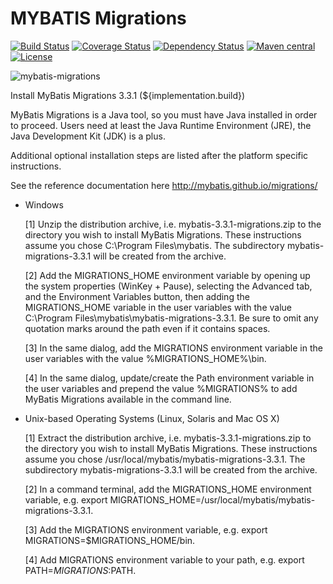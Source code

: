 MYBATIS Migrations
==================

[![Build Status](https://travis-ci.org/mybatis/migrations.svg?branch=master)](https://travis-ci.org/mybatis/migrations)
[![Coverage Status](https://coveralls.io/repos/mybatis/migrations/badge.svg?branch=master&service=github)](https://coveralls.io/github/mybatis/migrations?branch=master)
[![Dependency Status](https://www.versioneye.com/user/projects/5619ae16a193340f2f000505/badge.svg?style=flat)](https://www.versioneye.com/user/projects/5619ae16a193340f2f000505)
[![Maven central](https://maven-badges.herokuapp.com/maven-central/org.mybatis/mybatis-migrations/badge.svg)](https://maven-badges.herokuapp.com/maven-central/org.mybatis/mybatis-migrations)
[![License](http://img.shields.io/:license-apache-brightgreen.svg)](http://www.apache.org/licenses/LICENSE-2.0.html)

![mybatis-migrations](http://mybatis.github.io/images/mybatis-logo.png)

Install MyBatis Migrations 3.3.1 (${implementation.build})

  MyBatis Migrations is a Java tool, so you must have Java installed in order to proceed. Users need at least the
  Java Runtime Environment (JRE), the Java Development Kit (JDK) is a plus.

  Additional optional installation steps are listed after the platform specific instructions.
  
  See the reference documentation here http://mybatis.github.io/migrations/

* Windows

  [1] Unzip the distribution archive, i.e. mybatis-3.3.1-migrations.zip to the directory you wish
      to install MyBatis Migrations.
      These instructions assume you chose C:\Program Files\mybatis.
      The subdirectory mybatis-migrations-3.3.1 will be created from the archive.

  [2] Add the MIGRATIONS_HOME environment variable by opening up the system properties (WinKey + Pause), selecting the
      Advanced tab, and the Environment Variables button, then adding the MIGRATIONS_HOME variable in the user
      variables with the value C:\Program Files\mybatis\mybatis-migrations-3.3.1.
      Be sure to omit any quotation marks around the path even if it contains spaces.

  [3] In the same dialog, add the MIGRATIONS environment variable in the user variables with the
      value %MIGRATIONS_HOME%\bin.

  [4] In the same dialog, update/create the Path environment variable in the user variables and prepend the value
      %MIGRATIONS% to add MyBatis Migrations available in the command line.

* Unix-based Operating Systems (Linux, Solaris and Mac OS X)

  [1] Extract the distribution archive, i.e. mybatis-3.3.1-migrations.zip to the directory you wish to
      install MyBatis Migrations. These instructions assume you chose
      /usr/local/mybatis/mybatis-migrations-3.3.1.
      The subdirectory mybatis-migrations-3.3.1 will be created from the archive.

  [2] In a command terminal, add the MIGRATIONS_HOME environment variable,
      e.g. export MIGRATIONS_HOME=/usr/local/mybatis/mybatis-migrations-3.3.1.

  [3] Add the MIGRATIONS environment variable, e.g. export MIGRATIONS=$MIGRATIONS_HOME/bin.

  [4] Add MIGRATIONS environment variable to your path, e.g. export PATH=$MIGRATIONS:$PATH.
